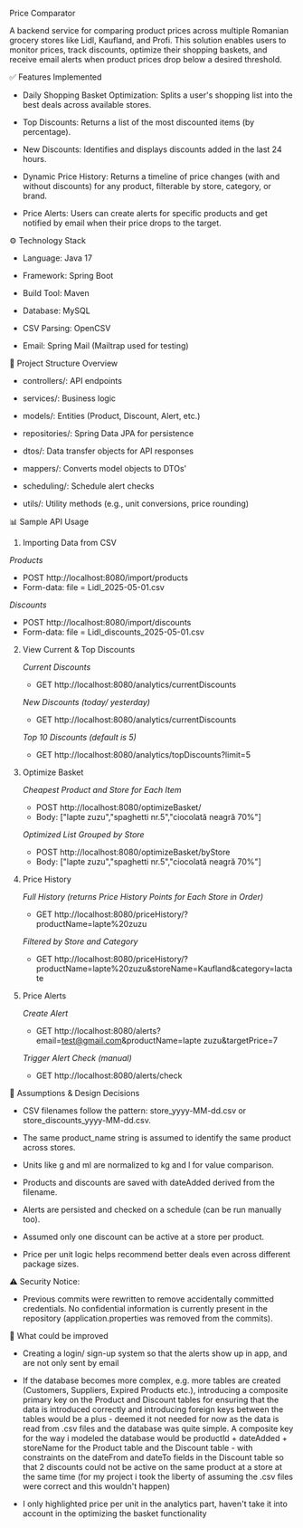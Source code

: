 Price Comparator

A backend service for comparing product prices across multiple Romanian grocery stores like Lidl, Kaufland, and Profi. This solution enables users to monitor prices, track discounts, optimize their shopping baskets, and receive email alerts when product prices drop below a desired threshold.

✅ Features Implemented

- Daily Shopping Basket Optimization: Splits a user's shopping list into the best deals across available stores.

- Top Discounts: Returns a list of the most discounted items (by percentage).

- New Discounts: Identifies and displays discounts added in the last 24 hours.

- Dynamic Price History: Returns a timeline of price changes (with and without discounts) for any product, filterable by store, category, or brand.

- Price Alerts: Users can create alerts for specific products and get notified by email when their price drops to the target.

⚙️ Technology Stack

- Language: Java 17

- Framework: Spring Boot

- Build Tool: Maven

- Database: MySQL

- CSV Parsing: OpenCSV

- Email: Spring Mail (Mailtrap used for testing)

📁 Project Structure Overview

- controllers/: API endpoints

- services/: Business logic

- models/: Entities (Product, Discount, Alert, etc.)

- repositories/: Spring Data JPA for persistence

- dtos/: Data transfer objects for API responses

- mappers/: Converts model objects to DTOs'

- scheduling/: Schedule alert checks

- utils/: Utility methods (e.g., unit conversions, price rounding)


📊  Sample API Usage

1. Importing Data from CSV

  *Products*
  - POST http://localhost:8080/import/products
  - Form-data: file = Lidl_2025-05-01.csv

  *Discounts*
  - POST http://localhost:8080/import/discounts
  - Form-data: file = Lidl_discounts_2025-05-01.csv

2. View Current & Top Discounts

   *Current Discounts*
   - GET http://localhost:8080/analytics/currentDiscounts
  
   *New Discounts (today/ yesterday)*
   - GET http://localhost:8080/analytics/currentDiscounts
  
   *Top 10 Discounts (default is 5)*
   - GET http://localhost:8080/analytics/topDiscounts?limit=5

3. Optimize Basket

   *Cheapest Product and Store for Each Item*
   - POST http://localhost:8080/optimizeBasket/
   - Body: ["lapte zuzu","spaghetti nr.5","ciocolată neagră 70%"]
  
   *Optimized List Grouped by Store*
   - POST http://localhost:8080/optimizeBasket/byStore
   - Body: ["lapte zuzu","spaghetti nr.5","ciocolată neagră 70%"]

4. Price History

   *Full History (returns Price History Points for Each Store in Order)*
   - GET http://localhost:8080/priceHistory/?productName=lapte%20zuzu

   *Filtered by Store and Category*
   - GET http://localhost:8080/priceHistory/?productName=lapte%20zuzu&storeName=Kaufland&category=lactate
   
5. Price Alerts

   *Create Alert*
   - GET http://localhost:8080/alerts?email=test@gmail.com&productName=lapte zuzu&targetPrice=7

   *Trigger Alert Check (manual)*
   - GET http://localhost:8080/alerts/check

🧠 Assumptions & Design Decisions

- CSV filenames follow the pattern: store_yyyy-MM-dd.csv or store_discounts_yyyy-MM-dd.csv.

- The same product_name string is assumed to identify the same product across stores.

- Units like g and ml are normalized to kg and l for value comparison.

- Products and discounts are saved with dateAdded derived from the filename.

- Alerts are persisted and checked on a schedule (can be run manually too).

- Assumed only one discount can be active at a store per product.

- Price per unit logic helps recommend better deals even across different package sizes.

⚠️ Security Notice:

- Previous commits were rewritten to remove accidentally committed credentials. No confidential information is currently present in the repository (application.properties was removed from the commits).

🧠 What could be improved

- Creating a login/ sign-up system so that the alerts show up in app, and are not only sent by email

- If the database becomes more complex, e.g. more tables are created (Customers, Suppliers, Expired Products etc.), introducing a composite primary key on the Product and Discount tables for ensuring that the data is introduced correctly and introducing foreign keys between the tables would be a plus - deemed it not needed for now as the data is read from .csv files and the database was quite simple. A composite key for the way i modeled the database would be productId + dateAdded + storeName for the Product table and the Discount table - with constraints on the dateFrom and dateTo fields in the Discount table so that 2 discounts could not be active on the same product at a store at the same time (for my project i took the liberty of assuming the .csv files were correct and this wouldn't happen)

- I only highlighted price per unit in the analytics part, haven't take it into account in the optimizing the basket functionality
